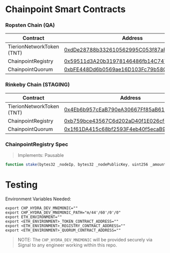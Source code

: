 # Chainpoint Smart Contracts

### Ropsten Chain (QA)

| Contract  | Address |
| ------------- | ------------- |
| TierionNetworkToken (TNT)  | [0xdDe28788b332610562995C053f87aFc30624CCdB](https://ropsten.etherscan.io/address/0xdDe28788b332610562995C053f87aFc30624CCdB) |
| ChainpointRegistry | [0x59511d3A20b31978146486fb14C747C77230A521](https://ropsten.etherscan.io/address/0x59511d3A20b31978146486fb14C747C77230A521) |
| ChainpointQuorum | [0xbFE448Dd6b0569ae16D103Fc79b58Cb5cC959141](https://ropsten.etherscan.io/address/0xbFE448Dd6b0569ae16D103Fc79b58Cb5cC959141) |

### Rinkeby Chain (STAGING)

| Contract  | Address |
| ------------- | ------------- |
| TierionNetworkToken (TNT)  | [0x4Eb6b957cEaB790eA30667Ff85aB6199247147a6](https://rinkeby.etherscan.io/address/0x4Eb6b957cEaB790eA30667Ff85aB6199247147a6) |
| ChainpointRegistry | [0xb759bce43567C6d202aD40f1E026cf6460aB6857](https://rinkeby.etherscan.io/address/0xb759bce43567C6d202aD40f1E026cf6460aB6857) |
| ChainpointQuorum | [0x1f61DA415c68bf2593F4eb40f5ecaB9c514cf109](https://rinkeby.etherscan.io/address/0x1f61DA415c68bf2593F4eb40f5ecaB9c514cf109) |

### ChainpointRegistry Spec

> Implements: Pausable

```js
function stake(bytes32 _nodeIp, bytes32 _nodePublicKey, uint256 _amount, uint256 _duration) public returns (bool);
```

# Testing

Environment Variables Needed:
```
export CHP_HYDRA_DEV_MNEMONIC=""
export CHP_HYDRA_DEV_MNEMONIC_PATH="m/44'/60'/0'/0"
export ETH_ENVIRONMENT=""
export <ETH_ENVIRONMENT>_TOKEN_CONTRACT_ADDRESS=""
export <ETH_ENVIRONMENT>_REGISTRY_CONTRACT_ADDRESS=""
export <ETH_ENVIRONMENT>_QUORUM_CONTRACT_ADDRESS=""
```

> NOTE: The `CHP_HYDRA_DEV_MNEMONIC` will be provided securely via Signal to any engineer working within this repo.



